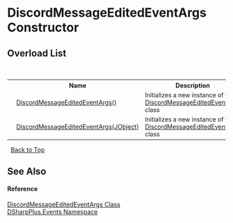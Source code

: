 # DiscordMessageEditedEventArgs Constructor 
 


## Overload List
&nbsp;<table><tr><th></th><th>Name</th><th>Description</th></tr><tr><td>![Public method](media/pubmethod.gif "Public method")</td><td><a href="4ff67d8f-e296-b01d-2145-70963c53d558">DiscordMessageEditedEventArgs()</a></td><td>
Initializes a new instance of the <a href="bd2b306c-8a1d-03bd-e5d9-1c3478cb6fe4">DiscordMessageEditedEventArgs</a> class</td></tr><tr><td>![Public method](media/pubmethod.gif "Public method")</td><td><a href="eecb82d5-3e07-f2a2-6939-2de58e9394a2">DiscordMessageEditedEventArgs(JObject)</a></td><td>
Initializes a new instance of the <a href="bd2b306c-8a1d-03bd-e5d9-1c3478cb6fe4">DiscordMessageEditedEventArgs</a> class</td></tr></table>&nbsp;
<a href="#discordmessageeditedeventargs-constructor">Back to Top</a>

## See Also


#### Reference
<a href="bd2b306c-8a1d-03bd-e5d9-1c3478cb6fe4">DiscordMessageEditedEventArgs Class</a><br /><a href="c92bdbbe-3dbb-8f2c-d215-691d3e9855e1">DSharpPlus.Events Namespace</a><br />
